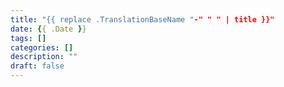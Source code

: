 ```yaml
---
title: "{{ replace .TranslationBaseName "-" " " | title }}"
date: {{ .Date }}
tags: []
categories: []
description: ""
draft: false
---
```

